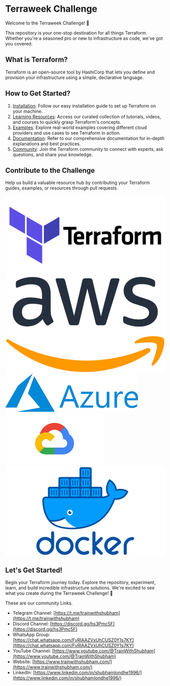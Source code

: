 # Terraweek Challenge

Welcome to the Terraweek Challenge! 🚀

This repository is your one-stop destination for all things Terraform. Whether you're a seasoned pro or new to infrastructure as code, we've got you covered.

## What is Terraform?

Terraform is an open-source tool by HashiCorp that lets you define and provision your infrastructure using a simple, declarative language.

## How to Get Started?

1. [Installation](https://karenngugi.hashnode.dev/installing-terraform-on-ubuntu-2204): Follow our easy installation guide to set up Terraform on your machine.
2. [Learning Resources](https://www.youtube.com/@TrainWithShubham): Access our curated collection of tutorials, videos, and courses to quickly grasp Terraform's concepts.
3. [Examples](https://github.com/hashicorp/terraform.git): Explore real-world examples covering different cloud providers and use cases to see Terraform in action.
4. [Documentation](https://registry.terraform.io/): Refer to our comprehensive documentation for in-depth explanations and best practices.
5. [Community](https://t.me/trainwithshubham): Join the Terraform community to connect with experts, ask questions, and share your knowledge.

## Contribute to the Challenge

Help us build a valuable resource hub by contributing your Terraform guides, examples, or resources through pull requests.


![Terraform](assets/Terraform.png) ![AWS](assets/AWS.png) ![Azure](assets/Azure.png) ![GCP](assets/GCP.png) ![Docker](assets/Docker.png)



## Let's Get Started!

Begin your Terraform journey today. Explore the repository, experiment, learn, and build incredible infrastructure solutions. We're excited to see what you create during the Terraweek Challenge! 🎉

These are our community Links.

- Telegram Channel: [https://t.me/trainwithshubham](https://t.me/trainwithshubham)
- Discord Channel: [https://discord.gg/hs3Pmc5F](https://discord.gg/hs3Pmc5F)
- WhatsApp Group: [https://chat.whatsapp.com/FvRlAAZVxUhCUSZ0Y1s7KY](https://chat.whatsapp.com/FvRlAAZVxUhCUSZ0Y1s7KY)
- YouTube Channel: [https://www.youtube.com/@TrainWithShubham](https://www.youtube.com/@TrainWithShubham)
- Website: [https://www.trainwithshubham.com/](https://www.trainwithshubham.com/)
- LinkedIn: [https://www.linkedin.com/in/shubhamlondhe1996/](https://www.linkedin.com/in/shubhamlondhe1996/)
